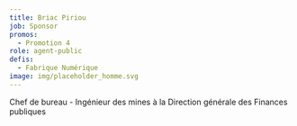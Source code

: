 ```yaml
---
title: Briac Piriou
job: Sponsor
promos:
  - Promotion 4
role: agent-public
defis:
  - Fabrique Numérique
image: img/placeholder_homme.svg
---
```


Chef de bureau - Ingénieur des mines à la Direction générale des Finances publiques
